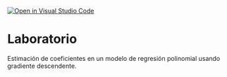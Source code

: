 [![Open in Visual Studio Code](https://classroom.github.com/assets/open-in-vscode-c66648af7eb3fe8bc4f294546bfd86ef473780cde1dea487d3c4ff354943c9ae.svg)](https://classroom.github.com/online_ide?assignment_repo_id=9120157&assignment_repo_type=AssignmentRepo)
# Laboratorio

Estimación de coeficientes en un modelo de regresión polinomial usando gradiente descendente.
